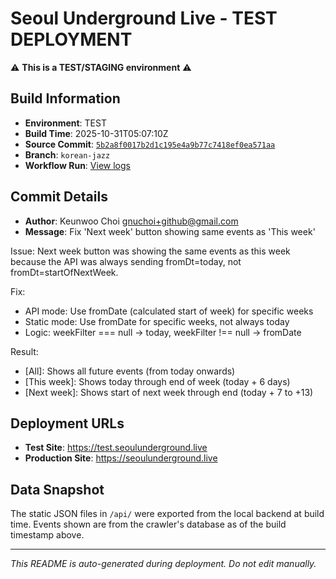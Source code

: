 # Seoul Underground Live - TEST DEPLOYMENT

⚠️ **This is a TEST/STAGING environment** ⚠️

## Build Information

- **Environment**: TEST
- **Build Time**: 2025-10-31T05:07:10Z
- **Source Commit**: [`5b2a8f0017b2d1c195e4a9b77c7418ef0ea571aa`](https://github.com/keunwoochoi/seoulunderground.live/commit/5b2a8f0017b2d1c195e4a9b77c7418ef0ea571aa)
- **Branch**: `korean-jazz`
- **Workflow Run**: [View logs](https://github.com/keunwoochoi/seoulunderground.live/actions/runs/18963303969)

## Commit Details

- **Author**: Keunwoo Choi <gnuchoi+github@gmail.com>
- **Message**: Fix 'Next week' button showing same events as 'This week'

Issue: Next week button was showing the same events as this week because
the API was always sending fromDt=today, not fromDt=startOfNextWeek.

Fix:
- API mode: Use fromDate (calculated start of week) for specific weeks
- Static mode: Use fromDate for specific weeks, not always today
- Logic: weekFilter === null → today, weekFilter !== null → fromDate

Result:
- [All]: Shows all future events (from today onwards)
- [This week]: Shows today through end of week (today + 6 days)
- [Next week]: Shows start of next week through end (today + 7 to +13)

## Deployment URLs

- **Test Site**: https://test.seoulunderground.live
- **Production Site**: https://seoulunderground.live

## Data Snapshot

The static JSON files in `/api/` were exported from the local backend at build time.
Events shown are from the crawler's database as of the build timestamp above.

---

*This README is auto-generated during deployment. Do not edit manually.*
